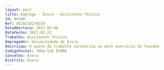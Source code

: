 ```yaml
--- 
layout: post
title: Emprego - Évora - Assistente Técnico
Id: 84340
Ref: OE202102/0159
DataAbertura: 2021-02-08
DataFecho: 2021-02-22
Trabalho: Assistente Técnico
Empregador: Universidade de Évora
Descricao: O posto de trabalho carateriza se pelo exercício de funções na carreira geral de assistente técnico, tal como descrito no anexo a que se refere o n.º 2 do artigo 88.º da Lei nº 35 2004, de 20 de junho nomeadamente, apoio às atividades letivas e de investigação que decorrem nos laboratórios do Departamento de Química
CodigoPostal: 7004-516 ÉVORA
Concelho: Évora
Distrito: Évora
--- 
```

